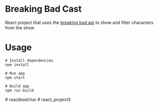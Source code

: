 # Breaking Bad Cast

React project that uses the [breaking bad api](https://breakingbadapi.com/documentation) to show and filter characters from the show

# Usage

```
# Install dependencies
npm install
```

```
# Run app
npm start
```

```
# Build app
npm run build
```
#   r e a c t _ b a d _ c h a r  
 #   r e a c t _ p r o j e c t 3  
 